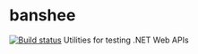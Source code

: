 # banshee
[![Build status](https://img.shields.io/appveyor/ci/acraven/banshee.svg)](https://ci.appveyor.com/project/acraven/banshee)
Utilities for testing .NET Web APIs
